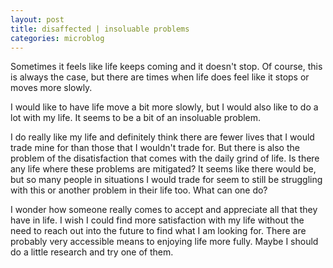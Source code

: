 ```yaml
---
layout: post
title: disaffected | insoluable problems
categories: microblog
---
```


Sometimes it feels like life keeps coming and it doesn't stop. Of course, this is always the case, but there are times when life does feel like it stops or moves more slowly. 

I would like to have life move a bit more slowly, but I would also like to do a lot with my life. It seems to be a bit of an insoluable problem. 

I do really like my life and definitely think there are fewer lives that I would trade mine for than those that I wouldn't trade for. But there is also the problem of the disatisfaction that comes with the daily grind of life. Is there any life where these problems are mitigated? It seems like there would be, but so many people in situations I would trade for seem to still be struggling with this or another problem in their life too. What can one do?

I wonder how someone really comes to accept and appreciate all that they have in life. I wish I could find more satisfaction with my life without the need to reach out into the future to find what I am looking for. There are probably very accessible means to enjoying life more fully. Maybe I should do a little research and try one of them.
